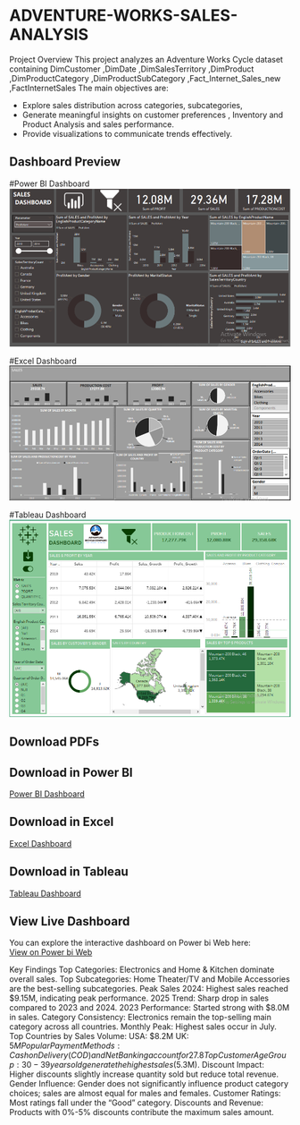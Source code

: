 # ADVENTURE-WORKS-SALES-ANALYSIS
Project Overview
This project analyzes an Adventure Works Cycle dataset containing DimCustomer ,DimDate ,DimSalesTerritory ,DimProduct ,DimProductCategory ,DimProductSubCategory ,Fact_Internet_Sales_new ,FactInternetSales 
The main objectives are:  

- Explore sales distribution across categories, subcategories,
-  Generate meaningful insights on customer preferences , Inventory and Product Analysis and sales performance.
- Provide visualizations to communicate trends effectively. 
## Dashboard Preview
#Power BI Dashboard
![Power BI Dashboard](AdventureWorksPowerBi.png)

#Excel Dashboard
![Excel Dashboard](Adventure%20Works%20Dashboard%20Excel.png)


#Tableau Dashboard
![Tableau Dashboard](Adventure%20Works%20Tableau.png)

## Download PDFs
## Download in Power BI
[Power BI Dashboard](AdventureWorksPowerBi.pdf)

## Download in Excel
[Excel Dashboard](Adventure%20Works%20Dashboard%20Excel.pdf)

## Download in Tableau
[Tableau Dashboard](Adventure%20Works%20Tableau.pdf)

## View Live Dashboard
You can explore the interactive dashboard on Power bi Web here:  
[View on Power bi Web](https://app.powerbi.com/view?r=eyJrIjoiMzgwNmM3Y2YtYjYxNS00ZDMwLThhNTQtZmVlNWFlMzY5NTRlIiwidCI6IjBhOWI3YWFkLTc0MDEtNDdlYi04OTUwLTU2NTk3NDQwMzViOSJ9)


Key Findings
Top Categories: Electronics and Home & Kitchen dominate overall sales.
Top Subcategories: Home Theater/TV and Mobile Accessories are the best-selling subcategories.
Peak Sales 2024: Highest sales reached $9.15M, indicating peak performance.
2025 Trend: Sharp drop in sales compared to 2023 and 2024.
2023 Performance: Started strong with $8.0M in sales.
Category Consistency: Electronics remain the top-selling main category across all countries.
Monthly Peak: Highest sales occur in July.
Top Countries by Sales Volume:
  USA: $8.2M
  UK: $5M
Popular Payment Methods: Cash on Delivery (COD) and Net Banking account for 27.8% of transactions.
Top Customer Age Group: 30-39 years old generate the highest sales ($5.3M).
Discount Impact: Higher discounts slightly increase quantity sold but reduce total revenue.
Gender Influence: Gender does not significantly influence product category choices; sales are almost equal for males and females.
Customer Ratings: Most ratings fall under the “Good” category.
Discounts and Revenue: Products with 0%-5% discounts contribute the maximum sales amount.

